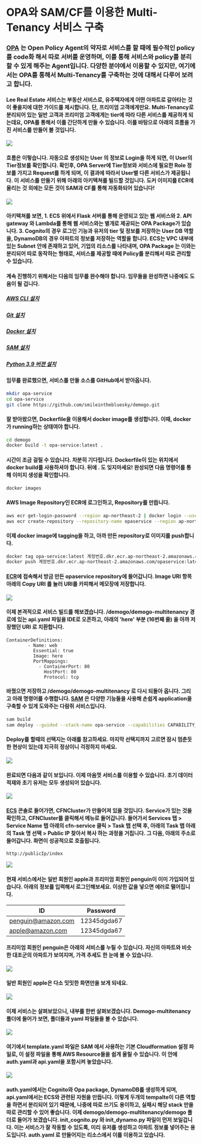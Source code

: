 # OPA와 SAM/CF를 이용한 Multi-Tenancy 서비스 구축

###  [OPA](https://www.openpolicyagent.org/) 는 Open Policy Agent의 약자로 서비스를 할 때에 필수적인 policy를 code화 해서 따로 서버를 운영하며, 이를 통해 서비스와 policy를 분리할 수 있게 해주는 Agent입니다. 다양한 분야에서 이용할 수 있지만, 여기에서는 OPA를 통해서 Multi-Tenancy를 구축하는 것에 대해서 다루어 보려고 합니다. 

#### Lee Real Estate 서비스는 부동산 서비스로, 유주택자에게 어떤 아파트로 갈아타는 것이 좋을지에 대한 가이드를 제시합니다. 단, 프리미엄 고객에게만요. Multi-Tenancy로 분리되어 있는 일반 고객과 프리미엄 고객에게는 tier에 따라 다른 서비스를 제공하게 되는데요, OPA를 통해서 이를 간단하게 만들 수 있습니다. 이를 바탕으로 아래의 흐름을 가진 서비스를 만들어 볼 것입니다.
<img src="image/flow.jpg">

####  흐름은 이렇습니다. 자동으로 생성되는 User 의 정보로 Login을 하게 되면, 이 User의 Tier정보를 확인합니다. 확인후, OPA Server에 Tier정보와 서비스에 필요한 Role 정보를 가지고 Request를 하게 되며, 이 결과에 따라서 User별 다른 서비스가 제공됩니다. 이 서비스를 만들기 위해 아래의 아키텍쳐를 빌드할 것입니다. 도커 이미지를 ECR에 올리는 것 외에는 모든 것이 SAM과 CF를 통해 자동화되어 있습니다! 
<img src="image/arch.jpg">

#### 아키텍쳐를 보면, 1. ECS 위에서 Flask 서버를 통해 운영되고 있는 웹 서비스와 2. API gateway 와 Lambda를 통해 웹 서비스와는 별개로 제공되는 OPA Package가 있습니다. 3. Cognito의 경우 로그인 기능과 유저의 tier 및 정보를 저장하는 User DB 역할을, DynamoDB의 경우 아파트의 정보를 저장하는 역할을 합니다. ECS는 VPC 내부에 있는 Subnet 안에 존재하고 있어, 기업의 리소스를 나타내며, OPA Package 는 이와는 분리되어 따로 동작하는 형태로, 서비스를 제공할 때에 Policy를 분리해서 따로 관리할 수 있습니다.

####  계속 진행하기 위해서는 다음의 임무를 완수해야 합니다. 임무들을 완성하면 나중에도 도움이 될 겁니다. 

##### [AWS CLI 설치](https://docs.aws.amazon.com/ko_kr/cli/latest/userguide/getting-started-install.html)
##### [Git 설치](https://github.com/git-guides/install-git)
##### [Docker 설치](https://docs.docker.com/get-docker/)
##### [SAM 설치](https://docs.aws.amazon.com/ko_kr/serverless-application-model/latest/developerguide/serverless-sam-cli-install.html)
##### [Python 3.9 버젼 설치](https://www.python.org/downloads/release/python-3915/)

#### 임무를 완료했으면, 서비스를 만들 소스를 GitHub에서 받아옵니다. 
```bash
mkdir opa-service
cd opa-service
git clone https://github.com/smileinthebluesky/demogo.git
```

#### 잘 받아왔으면, Dockerfile을 이용해서 docker image를 생성합니다. 이때, docker가 running하는 상태여야 합니다.
```bash
cd demogo
docker build -t opa-service:latest . 
```
#### 시간이 조금 걸릴 수 있습니다. 차분히 기다립니다. Dockerfile이 있는 위치에서 docker build를 사용하셔야 합니다. 뒤에 . 도 잊지마세요! 완성되면 다음 명령어를 통해 이미지 생성을 확인합니다.
```bash
docker images
```

#### AWS Image Repository인 ECR에 로그인하고, Repository를 만듭니다.
```bash
aws ecr get-login-password --region ap-northeast-2 | docker login --username AWS --password-stdin 계정번호.dkr.ecr.ap-northeast-2.amazonaws.com
aws ecr create-repository --repository-name opaservice --region ap-northeast-2
```

#### 이제 docker image에 tagging을 하고, 아까 만든 repository로 이미지를 push합니다. 
```bash
docker tag opa-service:latest 계정번호.dkr.ecr.ap-northeast-2.amazonaws.com/opaservice:latest
docker push 계정번호.dkr.ecr.ap-northeast-2.amazonaws.com/opaservice:latest
```

#### [ECR](https://ap-northeast-2.console.aws.amazon.com/ecr/repositories?region=ap-northeast-2)에 접속해서 방금 만든 opaservice repository에 들어갑니다. Image URI 항목 아래의 Copy URI 를 눌러 URI를 카피해서 메모장에 저장합니다.
<img src="image/ecr.jpg">

#### 이제 본격적으로 서비스 빌드를 해보겠습니다. /demogo/demogo-multitenancy 경로에 있는 api.yaml 파일을 IDE로 오픈하고, 아래의 'here' 부분 (16번째 줄) 을 아까 저장했던 URI 로 치환합니다.
```
ContainerDefinitions:
        - Name: web
          Essential: true
          Image: here
          PortMappings:
            - ContainerPort: 80
              HostPort: 80
              Protocol: tcp
```

#### 바꿨으면 저장하고 /demogo/demogo-multitenancy 로 다시 되돌아 옵니다. 그리고 아래 명령어를 수행합니다. [SAM](https://docs.aws.amazon.com/ko_kr/serverless-application-model/latest/developerguide/what-is-sam.html) 은 다양한 기능들을 사용해 손쉽게 application을 구축할 수 있게 도와주는 다람쥐 서비스입니다.

```bash
sam build
sam deploy --guided --stack-name opa-service --capabilities CAPABILITY_IAM CAPABILITY_AUTO_EXPAND
```

#### Deploy를 할때의 선택지는 아래를 참고하세요. 마지막 선택지까지 고르면 잠시 멈춘듯한 현상이 있는데 지극히 정상이니 걱정하지 마세요.
<img src="image/sam.jpg">

#### 완료되면 다음과 같이 보입니다. 이제 마음껏 서비스를 이용할 수 있습니다. 초기 데이터 적재와 초기 유저는 모두 생성되어 있습니다.
<img src="image/done.jpg">

#### [ECS](https://ap-northeast-2.console.aws.amazon.com/ecs/home?region=ap-northeast-2#/clusters) 콘솔로 들어가면, CFNCluster가 만들어져 있을 것입니다. Service가 있는 것을 확인하고, CFNCluster를 클릭해서 메뉴로 들어갑니다. 들어가서 Services 탭 > Service Name 탭 아래의 cfn-service 클릭 > Task 탭 선택 후, 아래의 Task 탭 아래의 Task 명 선택 > Public IP 찾아서 복사 하는 과정을 거칩니다.  그 다음, 아래의 주소로 들어갑니다. 화면이 성공적으로 호출됩니다.

```
http://publicIp/index
```
<img src="image/main.jpg">

#### 현재 서비스에서는 일반 회원인 apple과 프리미엄 회원인 penguin이 이미 가입되어 있습니다. 아래의 정보를 입력해서 로그인해보세요. 이상한 값을 넣으면 에러로 떨어집니다. 

|ID|Password|
|------|---|
|penguin@amazon.com|12345dgda67|
|apple@amazon.com|12345dgda67|

#### 프리미엄 회원인 penguin은 아래의 서비스를 누릴 수 있습니다. 자신의 아파트와 비슷한 대조군의 아파트가 보여지며, 가격 추세도 한 눈에 볼 수 있습니다.
<img src="image/penguin.jpg">

#### 일반 회원인 apple은 다소 밋밋한 화면만을 보게 되네요. 
<img src="image/apple.jpg">

#### 이제 서비스는 살펴보았으니, 내부를 한번 살펴보겠습니다. Demogo-multitenancy 폴더에 들어가 보면, 폴더들과 yaml 파일들을 볼 수 있습니다.
<img src="image/structure.jpg">

#### 여기에서 template.yaml 파일은 SAM 에서 사용하는 기본 Cloudformation 설정 파일로, 이 설정 파일을 통해 AWS Resource들을 쉽게 올릴 수 있습니다. 이 안에 auth.yaml과 api.yaml을 포함시켜 놓았습니다.
<img src="image/template.jpg">

#### auth.yaml에서는 Cognito와 Opa package, DynamoDB를 생성하게 되며, api.yaml에서는 ECS와 관련된 자원을 만듭니다. 이렇게 두개의 tempalte이 다른 역할을 하면서 분리되어 있기 때문에, 나중에 따로 쓰기도 용이하고, 실패시 해당 stack 만을 따로 관리할 수 있어 좋습니다. 이제 demogo/demogo-multitenancy/demogo 폴더로 들어가 보겠습니다. init_cognito.py 와 init_dynamo.py 파일이 먼저 보일겁니다. 이는 서비스가 잘 작동할 수 있도록, 미리 유저를 생성하고 아파트 정보를 넣어주는 용도입니다. auth.yaml 로 만들어지는 리소스에서 이를 이용하고 있습니다. 

